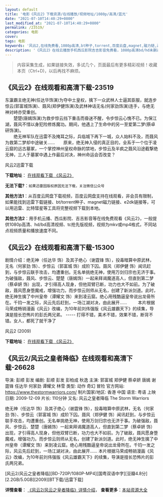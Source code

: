 ```yaml
---
layout: default
title: '电影《风云2》下载资源/在线播放/视频地址/1080p/高清/蓝光'
date: "2021-07-10T14:40:29+0800"
last_modified_at: "2021-07-10T14:40:29+0800"
permalink: /23519/
categories: 电影
cover:
tags: 电影
keywords: '风云2,在线免费看,1080p高清,bt种子,torrent,百度云盘,magnet,磁力链,迅雷下载资源'
description: '《风云2》在线云播放手机西瓜影院吉吉影音免费看，1080p高清bd/hd未删减完整版和tc抢先枪版，mkv/mp4格式，附带bt/torrent种子、magnet/磁力链、百度云盘、网盘资源迅雷下载链接'
---
```


>内容采集生成，如果链接失效，多试几个，页面最后有更多精彩视频！收藏本页（Ctrl+D)，以后再找不麻烦。


## 《风云2》在线观看和高清下载-23519

东瀛霸主绝无神(任达华饰演)为夺中土皇权，擒下一众武林人士逼其臣服，就连步惊云(郭富城饰演)、聂风(郑伊健饰演)及武林神话无名(何家劲饰演)连手，与绝无神对峙亦受重创。<br />　　楚楚(唐嫣饰演)为救步惊云挡下重击而昏迷不醒，令步惊云心愧不已。为保江湖，聂风不惜以身犯险修炼魔功。期间，他遇上了生命中的另一至爱第二梦(蔡卓研饰演)。<br />　　绝无神军队在迅雷不及掩耳之际，兵临城下再下一城，众人始料不及，而聂风为救第二梦却中途破关&hellip;…　　原来，绝无神入侵的真正目的，全系于一个位于凌云窟的远古墓冢，一个掌控神州皇权命脉的禁地，步惊云及半疯之聂风沿途截撃绝无神，三人于墓冢中遇上作最后对决，神州命运会否改变？


风云2迅雷下载

**下载地址**： [在线观看下载 《风云2》](https://www.993dy.com//vod-detail-id-24676.html) 


**无法下载?**：`如果迅雷因版权原因无法下载，关注微信公众号 `

**其他方法1**：从百度云网盘下载视频，百度云网盘支持在线观看，非会员有限制，如果能找到迅雷下载链接、bt/torrent种子、magnet磁力链接、e2dk链接等，可以用迅雷、比特彗星等工具将完整视频下载到本地。

**其他方法2**：用手机云播、西瓜影院、吉吉影音等在线免费观看《风云2》，一般提供1080p高清、hd/bd高清视频、tc抢先版视频，视频为mkv或mp4格式，不同站点视频质量和播放速度不同。


## 《风云2》在线观看和高清下载-15300

剧情介绍：绝无神（任达华 饰）及其子绝心（谢霆锋 饰），投毒暗算中原武林，无名（何家劲 饰）、步惊云（郭富城 饰）成阶下囚。聂风（郑伊健 饰）闻讯赶到，与步惊云联手攻击，均遭重创。无名单挑绝无神，使用万剑归宗也无济于事。为破强敌，聂风、步惊云、楚楚（唐嫣饰）一起来拜谒魔道高人，但直到第二梦（蔡卓妍 饰）出现，才引得高人现身，但他双臂已断，功力也大不如前。为了破敌，聂风愿身堕魔戒，增强功力。而步惊云则师从无名，创建了新派剑道。此时，绝无神生擒了中州皇帝（谭耀文 饰）来到凌云窟。绝心用残酷逼皇帝说出龙骨所在。千钧一发之际，风云先后赶到，一场江湖对决，由此展开……  　　本片根据马荣成畅销漫画《风云》改编，为10年前刘伟强版《风云雄霸天下》的续集，导演是擅长恐怖片的彭氏两兄弟。 ----- 打得不错，美术不错，效果不错，断背不错。女人，都死了就干净了


风云2 (2009)

**下载地址**： [在线观看下载 《风云2》](https://www.btbtdy.me/btdy/dy4696.html) 


## 《风云2/风云之皇者降临》在线观看和高清下载-26628

导演: 彭顺 彭发 编剧: 彭顺 彭发 彭柏成 秋逸 主演: 郭富城 郑伊健 蔡卓妍 唐嫣 谢霆锋 任达华 何家劲 谭耀文 林雪 类型: 动作 奇幻 冒险 官方网站: https://www.thestormwarriors.com/ 制片国家/地区: 香港 中国 语言: 粤语 上映日期: 2009-12-09 片长: 110分钟 又名: 风云之皇者降临 The Storm Warriors

绝无神（任达华 饰）及其子绝心（谢霆锋 饰），投毒暗算中原武林，无名（何家劲 饰）、步惊云（郭富城 饰）成阶下囚。聂风（郑伊健 饰）闻讯赶到，与步惊云联手攻击，均遭重创。无名单挑绝无神，使用万剑归宗也无济于事。为破强敌，聂风、步惊云、楚楚（唐嫣饰）一起来拜谒魔道高人，但直到第二梦（蔡卓妍 饰）出现，才引得高人现身，但他双臂已断，功力也大不如前。为了破敌，聂风愿身堕魔戒，增强功力。而步惊云则师从无名，创建了新派剑道。此时，绝无神生擒了中州皇帝（谭耀文 饰）来到凌云窟。绝心用残酷逼皇帝说出龙骨所在。千钧一发之际，风云先后赶到，一场江湖对决，由此展开…… 本片根据马荣成畅销漫画《风云》改编，为10年前刘伟强版《风云雄霸天下》的续集，导演是擅长恐怖片的彭氏两兄弟。


[风云2/风云之皇者降临][BD-720P/1080P-MP4][国粤双语中字][豆瓣4.8分][2.2GB/5.0GB][2009][BT下载/迅雷下载]

**详情查看**： [《风云2/风云之皇者降临》详情介绍](/movie/26628/)， **查看更多**：[本站资源大全](/movie/t/all/)

